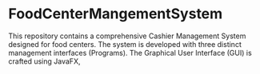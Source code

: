 # FoodCenterMangementSystem
This repository contains a comprehensive Cashier Management System designed for food centers. The system is developed with three distinct management interfaces (Programs). The Graphical User Interface (GUI) is crafted using JavaFX,
